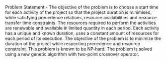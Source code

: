 Problem Statement - 
The objective of the problem is to choose a start time for each activity of the project so that the project duration is minimised, while satisfying precedence relations, resource availabilities and resource transfer time constraints. The resources required to perform the activities are renewable and available in limited quantity in each period. Each activity has a unique and known duration, uses a constant amount of resources for each period of its execution. The objective of the problem is to minimize the duration of the project while respecting precedence and resource constraint. This problem is known to be NP-hard. The problem is solved using a new genetic algorithm with two-point crossover operator.
